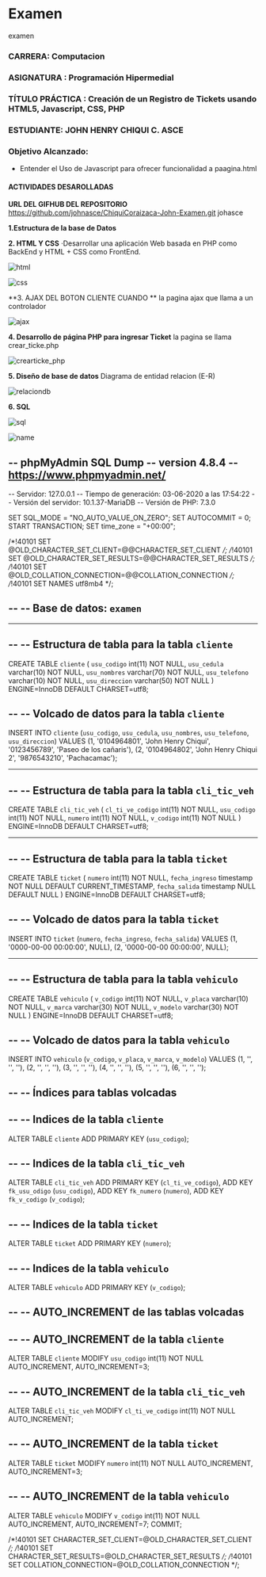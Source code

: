 # Examen
examen
### CARRERA: Computacion
### ASIGNATURA : Programación Hipermedial
### TÍTULO PRÁCTICA : Creación de un Registro de Tickets usando HTML5, Javascript, CSS, PHP
### ESTUDIANTE: JOHN HENRY CHIQUI C. ASCE
### Objetivo Alcanzado:
* Entender el Uso de Javascript para ofrecer funcionalidad a paagina.html
#### ACTIVIDADES DESAROLLADAS

**URL DEL GIFHUB DEL REPOSITORIO**
https://github.com/johnasce/ChiquiCoraizaca-John-Examen.git
johasce

**1.Estructura de la base de Datos**

**2. HTML Y CSS**
·Desarrollar una aplicación Web basada en PHP como BackEnd y HTML + CSS como FrontEnd.

![html](https://user-images.githubusercontent.com/51840139/83659926-c99f8a00-a589-11ea-8f6d-84924775a1c5.png)

![css](https://user-images.githubusercontent.com/51840139/83660048-f2c01a80-a589-11ea-8ae8-f03365d07f42.png)

**3. AJAX DEL BOTON CLIENTE CUANDO **
la pagina ajax que llama a un controlador

![ajax](https://user-images.githubusercontent.com/51840139/83661100-4a12ba80-a58b-11ea-9346-4eb91c6afc75.png)


**4. Desarrollo de página PHP para ingresar Ticket**
la pagina se llama crear_ticke.php

![crearticke_php](https://user-images.githubusercontent.com/51840139/83661130-53038c00-a58b-11ea-9721-2b042dc49f9a.png)

**5. Diseño de base de datos**
Diagrama de entidad relacion (E-R)

![relaciondb](https://user-images.githubusercontent.com/51840139/83661741-3156d480-a58c-11ea-8b1b-d6e12837330b.png)

**6. SQL**

![sql](https://user-images.githubusercontent.com/51840139/83662665-72031d80-a58d-11ea-97a0-c11fa3040a5e.png)


![name](https://user-images.githubusercontent.com/51840139/83663882-e25e6e80-a58e-11ea-8727-3c6cda4666dd.png)



-- phpMyAdmin SQL Dump
-- version 4.8.4
-- https://www.phpmyadmin.net/
--
-- Servidor: 127.0.0.1
-- Tiempo de generación: 03-06-2020 a las 17:54:22
-- Versión del servidor: 10.1.37-MariaDB
-- Versión de PHP: 7.3.0

SET SQL_MODE = "NO_AUTO_VALUE_ON_ZERO";
SET AUTOCOMMIT = 0;
START TRANSACTION;
SET time_zone = "+00:00";


/*!40101 SET @OLD_CHARACTER_SET_CLIENT=@@CHARACTER_SET_CLIENT */;
/*!40101 SET @OLD_CHARACTER_SET_RESULTS=@@CHARACTER_SET_RESULTS */;
/*!40101 SET @OLD_COLLATION_CONNECTION=@@COLLATION_CONNECTION */;
/*!40101 SET NAMES utf8mb4 */;

--
-- Base de datos: `examen`
--

-- --------------------------------------------------------

--
-- Estructura de tabla para la tabla `cliente`
--

CREATE TABLE `cliente` (
  `usu_codigo` int(11) NOT NULL,
  `usu_cedula` varchar(10) NOT NULL,
  `usu_nombres` varchar(70) NOT NULL,
  `usu_telefono` varchar(10) NOT NULL,
  `usu_direccion` varchar(50) NOT NULL
) ENGINE=InnoDB DEFAULT CHARSET=utf8;

--
-- Volcado de datos para la tabla `cliente`
--

INSERT INTO `cliente` (`usu_codigo`, `usu_cedula`, `usu_nombres`, `usu_telefono`, `usu_direccion`) VALUES
(1, '0104964801', 'John Henry Chiqui', '0123456789', 'Paseo de los cañaris'),
(2, '0104964802', 'John Henry Chiqui 2', '9876543210', 'Pachacamac');

-- --------------------------------------------------------

--
-- Estructura de tabla para la tabla `cli_tic_veh`
--

CREATE TABLE `cli_tic_veh` (
  `cl_ti_ve_codigo` int(11) NOT NULL,
  `usu_codigo` int(11) NOT NULL,
  `numero` int(11) NOT NULL,
  `v_codigo` int(11) NOT NULL
) ENGINE=InnoDB DEFAULT CHARSET=utf8;

-- --------------------------------------------------------

--
-- Estructura de tabla para la tabla `ticket`
--

CREATE TABLE `ticket` (
  `numero` int(11) NOT NULL,
  `fecha_ingreso` timestamp NOT NULL DEFAULT CURRENT_TIMESTAMP,
  `fecha_salida` timestamp NULL DEFAULT NULL
) ENGINE=InnoDB DEFAULT CHARSET=utf8;

--
-- Volcado de datos para la tabla `ticket`
--

INSERT INTO `ticket` (`numero`, `fecha_ingreso`, `fecha_salida`) VALUES
(1, '0000-00-00 00:00:00', NULL),
(2, '0000-00-00 00:00:00', NULL);

-- --------------------------------------------------------

--
-- Estructura de tabla para la tabla `vehiculo`
--

CREATE TABLE `vehiculo` (
  `v_codigo` int(11) NOT NULL,
  `v_placa` varchar(10) NOT NULL,
  `v_marca` varchar(30) NOT NULL,
  `v_modelo` varchar(30) NOT NULL
) ENGINE=InnoDB DEFAULT CHARSET=utf8;

--
-- Volcado de datos para la tabla `vehiculo`
--

INSERT INTO `vehiculo` (`v_codigo`, `v_placa`, `v_marca`, `v_modelo`) VALUES
(1, '', '', ''),
(2, '', '', ''),
(3, '', '', ''),
(4, '', '', ''),
(5, '', '', ''),
(6, '', '', '');

--
-- Índices para tablas volcadas
--

--
-- Indices de la tabla `cliente`
--
ALTER TABLE `cliente`
  ADD PRIMARY KEY (`usu_codigo`);

--
-- Indices de la tabla `cli_tic_veh`
--
ALTER TABLE `cli_tic_veh`
  ADD PRIMARY KEY (`cl_ti_ve_codigo`),
  ADD KEY `fk_usu_odigo` (`usu_codigo`),
  ADD KEY `fk_numero` (`numero`),
  ADD KEY `fk_v_codigo` (`v_codigo`);

--
-- Indices de la tabla `ticket`
--
ALTER TABLE `ticket`
  ADD PRIMARY KEY (`numero`);

--
-- Indices de la tabla `vehiculo`
--
ALTER TABLE `vehiculo`
  ADD PRIMARY KEY (`v_codigo`);

--
-- AUTO_INCREMENT de las tablas volcadas
--

--
-- AUTO_INCREMENT de la tabla `cliente`
--
ALTER TABLE `cliente`
  MODIFY `usu_codigo` int(11) NOT NULL AUTO_INCREMENT, AUTO_INCREMENT=3;

--
-- AUTO_INCREMENT de la tabla `cli_tic_veh`
--
ALTER TABLE `cli_tic_veh`
  MODIFY `cl_ti_ve_codigo` int(11) NOT NULL AUTO_INCREMENT;

--
-- AUTO_INCREMENT de la tabla `ticket`
--
ALTER TABLE `ticket`
  MODIFY `numero` int(11) NOT NULL AUTO_INCREMENT, AUTO_INCREMENT=3;

--
-- AUTO_INCREMENT de la tabla `vehiculo`
--
ALTER TABLE `vehiculo`
  MODIFY `v_codigo` int(11) NOT NULL AUTO_INCREMENT, AUTO_INCREMENT=7;
COMMIT;

/*!40101 SET CHARACTER_SET_CLIENT=@OLD_CHARACTER_SET_CLIENT */;
/*!40101 SET CHARACTER_SET_RESULTS=@OLD_CHARACTER_SET_RESULTS */;
/*!40101 SET COLLATION_CONNECTION=@OLD_COLLATION_CONNECTION */;







